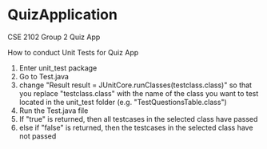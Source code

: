 # QuizApplication
CSE 2102 Group 2 Quiz App

How to conduct Unit Tests for Quiz App

1. Enter unit_test package
2. Go to Test.java
3. change "Result result = JUnitCore.runClasses(testclass.class)" so that you replace "testclass.class" with the name of the class you want to test located in the unit_test folder (e.g. "TestQuestionsTable.class")
4. Run the Test.java file 
5. If "true" is returned, then all testcases in the selected class have passed
6. else if "false" is returned, then the testcases in the selected class have not passed
